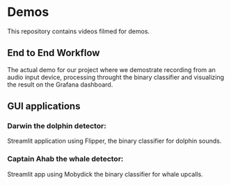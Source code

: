 # Demos

This repository contains videos filmed for demos.

## End to End Workflow

The actual demo for our project where we demostrate recording from an audio input device, processing throught the binary classifier and visualizing the result on the Grafana dashboard.

## GUI applications

### Darwin the dolphin detector: 

Streamlit application using Flipper, the binary classifier for dolphin sounds.

### Captain Ahab the whale detector:

Streamlit app using Mobydick the binary classifier for whale upcalls.
